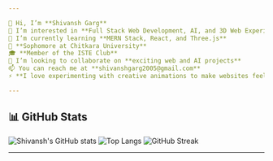 ```yaml
---

👋 Hi, I’m **Shivansh Garg**  
👀 I’m interested in **Full Stack Web Development, AI, and 3D Web Experiences**  
🌱 I’m currently learning **MERN Stack, React, and Three.js**  
💼 **Sophomore at Chitkara University**   
🎓 **Member of the ISTE Club**  
💞️ I’m looking to collaborate on **exciting web and AI projects**  
📫 You can reach me at **shivanshgarg2005@gmail.com**  
⚡ **I love experimenting with creative animations to make websites feel alive!**  

---
```

## 📊 GitHub Stats

![Shivansh's GitHub stats](https://github-readme-stats.vercel.app/api?username=Shivansh1251&show_icons=true&theme=radical)
![Top Langs](https://github-readme-stats.vercel.app/api/top-langs/?username=Shivansh1251&layout=compact&theme=radical)
![GitHub Streak](https://streak-stats.demolab.com?user=Shivansh1251&theme=radical)

---
